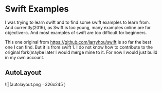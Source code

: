 # Swift Examples

I was trying to learn swift and to find some swift examples to learn from.  And currently(2016), as Swift is too young, many examples online are for objective-c. And most examples of swift are too difficult for beginners.

This one original from https://github.com/larryhou/swift is so far the best one I can find. But it is from swift 1. I do not know how to contribute to the original fork(maybe later  I would merge mine to it. For now I would just build in my own account.

## AutoLayout

![](autolayout.png =326x245 )
